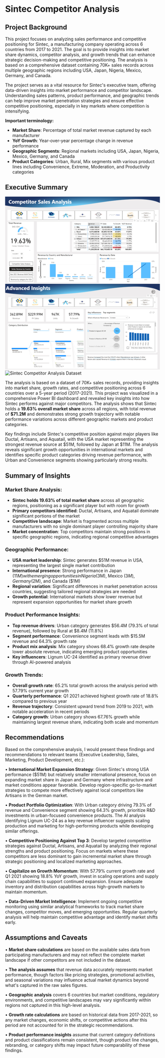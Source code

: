 # Sintec Competitor Analysis

## Project Background

This project focuses on analyzing sales performance and competitive positioning for Sintec, a manufacturing company operating across 6 countries from 2017 to 2021. The goal is to provide insights into market share dynamics, competitor analysis, and growth trends that can enhance strategic decision-making and competitive positioning. The analysis is based on a comprehensive dataset containing 70K+ sales records across multiple geographic regions including USA, Japan, Nigeria, Mexico, Germany, and Canada.

The project serves as a vital resource for Sintec's executive team, offering data-driven insights into market performance and competitor landscape. Understanding sales patterns, product performance, and geographic trends can help improve market penetration strategies and ensure effective competitive positioning, especially in key markets where competition is intensifying.

**Important terminology:**
- **Market Share**: Percentage of total market revenue captured by each manufacturer
- **YoY Growth**: Year-over-year percentage change in revenue performance
- **Geographic Segments**: Regional markets including USA, Japan, Nigeria, Mexico, Germany, and Canada
- **Product Categories**: Urban, Rural, Mix segments with various product lines including Convenience, Extreme, Moderation, and Productivity categories

## Executive Summary

![Sintec Competitor Analysis Dashboard](page_1.png)
![Sintec Competitor Analysis Dashboard2](page_2.png)
![Sintec Competitor Analysis Dataset](datastructure.png)

The analysis is based on a dataset of 70K+ sales records, providing insights into market share, growth rates, and competitive positioning across 6 countries over a 5-year period (2017-2021). This project was visualized in a comprehensive Power BI dashboard and revealed key insights into how Sintec performs against major competitors. The analysis shows that Sintec holds a **19.63% overall market share** across all regions, with total revenue of **$71.2M** and demonstrates strong growth trajectory with notable performance variations across different geographic markets and product categories.

Key findings include Sintec's competitive position against major players like Ductal, Artisans, and Aquatail, with the USA market representing the strongest revenue source at $51M, followed by Japan at $11M. The analysis reveals significant growth opportunities in international markets and identifies specific product categories driving revenue performance, with Urban and Convenience segments showing particularly strong results.

## Summary of Insights

### Market Share Analysis:
- **Sintec holds 19.63% of total market share** across all geographic regions, positioning as a significant player but with room for growth
- **Primary competitors identified**: Ductal, Artisans, and Aquatail dominate significant portions of the market
- **Competitive landscape**: Market is fragmented across multiple manufacturers with no single dominant player controlling majority share
- **Market concentration**: Top competitors maintain strong positions in specific geographic regions, indicating regional competitive advantages

### Geographic Performance:
- **USA market leadership**: Sintec generates $51M revenue in USA, representing the largest single market contribution
- **International presence**: Strong performance in Japan ($11M) with emerging opportunities in Nigeria ($3M), Mexico ($3M), Germany ($2M), and Canada ($1M)
- **Regional variation**: Significant differences in market penetration across countries, suggesting tailored regional strategies are needed
- **Growth potential**: International markets show lower revenue but represent expansion opportunities for market share growth

### Product Performance Insights:
- **Top revenue drivers**: Urban category generates $56.4M (79.3% of total revenue), followed by Rural at $8.4M (11.8%)
- **Segment performance**: Convenience segment leads with $15.5M revenue and 64.3% growth rate
- **Product mix analysis**: Mix category shows 68.4% growth rate despite lower absolute revenue, indicating emerging product opportunities
- **Key influencers**: Lignum UC-24 identified as primary revenue driver through AI-powered analysis

### Growth Trends:
- **Overall growth rate**: 65.2% total growth across the analysis period with 57.79% current year growth
- **Quarterly performance**: Q1 2021 achieved highest growth rate of 18.8% compared to previous year
- **Revenue trajectory**: Consistent upward trend from 2019 to 2021, with notable acceleration in recent periods
- **Category growth**: Urban category shows 67.76% growth while maintaining largest revenue share, indicating both scale and momentum

## Recommendations

Based on the comprehensive analysis, I would present these findings and recommendations to relevant teams (Executive Leadership, Sales, Marketing, Product Development, etc.):

• **International Market Expansion Strategy**: Given Sintec's strong USA performance ($51M) but relatively smaller international presence, focus on expanding market share in Japan and Germany where infrastructure and market conditions appear favorable. Develop region-specific go-to-market strategies to compete more effectively against local competitors like Artisans in the German market.

• **Product Portfolio Optimization**: With Urban category driving 79.3% of revenue and Convenience segment showing 64.3% growth, prioritize R&D investments in urban-focused convenience products. The AI analysis identifying Lignum UC-24 as a key revenue influencer suggests scaling production and marketing for high-performing products while developing similar offerings.

• **Competitive Positioning Against Top 3**: Develop targeted competitive strategies against Ductal, Artisans, and Aquatail by analyzing their regional strengths and product positioning. Focus on markets where these competitors are less dominant to gain incremental market share through strategic positioning and localized marketing approaches.

• **Capitalize on Growth Momentum**: With 57.79% current growth rate and Q1 2021 showing 18.8% YoY growth, invest in scaling operations and supply chain capabilities to support continued expansion. Ensure adequate inventory and distribution capabilities across high-growth markets to maintain momentum.

• **Data-Driven Market Intelligence**: Implement ongoing competitive monitoring using similar analytical frameworks to track market share changes, competitor moves, and emerging opportunities. Regular quarterly analysis will help maintain competitive advantage and identify market shifts early.

## Assumptions and Caveats

• **Market share calculations** are based on the available sales data from participating manufacturers and may not reflect the complete market landscape if other competitors are not included in the dataset.

• **The analysis assumes** that revenue data accurately represents market performance, though factors like pricing strategies, promotional activities, and seasonal variations may influence actual market dynamics beyond what's captured in the raw sales figures.

• **Geographic analysis** covers 6 countries but market conditions, regulatory environments, and competitive landscapes may vary significantly within regions not captured in this high-level analysis.

• **Growth rate calculations** are based on historical data from 2017-2021, so any market changes, economic shifts, or competitive actions after this period are not accounted for in the strategic recommendations.

• **Product performance insights** assume that current category definitions and product classifications remain consistent, though product line changes, rebranding, or category shifts may impact future comparability of these findings.
